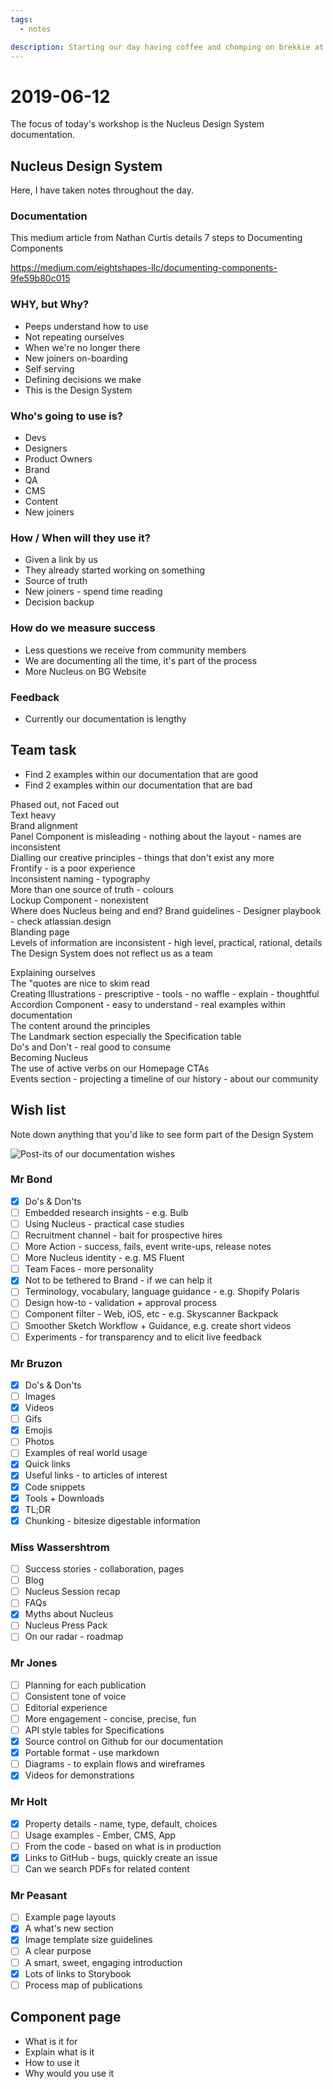 ```yaml
---
tags:
  - notes

description: Starting our day having coffee and chomping on brekkie at Breakfast Club.
---
```


# 2019-06-12

The focus of today's workshop is the Nucleus Design System documentation.

## Nucleus Design System

Here, I have taken notes throughout the day.

### Documentation

This medium article from Nathan Curtis details 7 steps to Documenting Components

https://medium.com/eightshapes-llc/documenting-components-9fe59b80c015

### WHY, but Why?

* Peeps understand how to use
* Not repeating ourselves
* When we're no longer there
* New joiners on-boarding
* Self serving
* Defining decisions we make
* This is the Design System

### Who's going to use is?

* Devs
* Designers
* Product Owners
* Brand
* QA
* CMS
* Content
* New joiners

### How / When will they use it?

* Given a link by us
* They already started working on something
* Source of truth
* New joiners - spend time reading
* Decision backup

### How do we measure success

* Less questions we receive from community members
* We are documenting all the time, it's part of the process
* More Nucleus on BG Website

### Feedback

* Currently our documentation is lengthy

## Team task

* Find 2 examples within our documentation that are good
* Find 2 examples within our documentation that are bad

Phased out, not Faced out  
Text heavy  
Brand alignment  
Panel Component is misleading - nothing about the layout - names are inconsistent  
Dialling our creative principles - things that don't exist any more  
Frontify - is a poor experience  
Inconsistent naming - typography  
More than one source of truth - colours  
Lockup Component - nonexistent  
Where does Nucleus being and end? Brand guidelines - Designer playbook - check atlassian.design  
Blanding page  
Levels of information are inconsistent - high level, practical, rational, details  
The Design System does not reflect us as a team

Explaining ourselves  
The "quotes are nice to skim read  
Creating Illustrations - prescriptive - tools - no waffle - explain - thoughtful  
Accordion Component - easy to understand - real examples within documentation  
The content around the principles  
The Landmark section especially the Specification table  
Do's and Don't - real good to consume  
Becoming Nucleus  
The use of active verbs on our Homepage CTAs  
Events section - projecting a timeline of our history - about our community

## Wish list

Note down anything that you'd like to see form part of the Design System

![Post-its of our documentation wishes](https://andijcdn.sirv.com/nds/testcard-16x9.png?w=320)

### Mr Bond

* [x] Do's & Don'ts  
* [ ] Embedded research insights - e.g. Bulb  
* [ ] Using Nucleus - practical case studies  
* [ ] Recruitment channel - bait for prospective hires  
* [ ] More Action - success, fails, event write-ups, release notes  
* [ ] More Nucleus identity - e.g. MS Fluent  
* [ ] Team Faces - more personality  
* [x] Not to be tethered to Brand - if we can help it  
* [ ] Terminology, vocabulary, language guidance - e.g. Shopify Polaris  
* [ ] Design how-to - validation + approval process  
* [ ] Component filter - Web, iOS, etc - e.g. Skyscanner Backpack  
* [ ] Smoother Sketch Workflow + Guidance, e.g. create short videos  
* [ ] Experiments - for transparency and to elicit live feedback

### Mr Bruzon

* [x] Do's & Don'ts  
* [ ] Images  
* [x] Videos  
* [ ] Gifs  
* [x] Emojis  
* [ ] Photos  
* [ ] Examples of real world usage  
* [x] Quick links  
* [x] Useful links - to articles of interest  
* [x] Code snippets  
* [x] Tools + Downloads  
* [x] TL;DR  
* [x] Chunking - bitesize digestable information

### Miss Wassershtrom

* [ ] Success stories - collaboration, pages  
* [ ] Blog  
* [ ] Nucleus Session recap  
* [ ] FAQs  
* [x] Myths about Nucleus  
* [ ] Nucleus Press Pack  
* [ ] On our radar - roadmap

### Mr Jones

* [ ] Planning for each publication  
* [ ] Consistent tone of voice  
* [ ] Editorial experience  
* [ ] More engagement - concise, precise, fun  
* [ ] API style tables for Specifications  
* [x] Source control on Github for our documentation  
* [x] Portable format - use markdown  
* [ ] Diagrams - to explain flows and wireframes  
* [x] Videos for demonstrations

### Mr Holt

* [x] Property details - name, type, default, choices  
* [ ] Usage examples - Ember, CMS, App  
* [ ] From the code - based on what is in production  
* [x] Links to GitHub - bugs, quickly create an issue  
* [ ] Can we search PDFs for related content

### Mr Peasant

* [ ] Example page layouts  
* [x] A what's new section  
* [x] Image template size guidelines  
* [ ] A clear purpose  
* [ ] A smart, sweet, engaging introduction  
* [x] Lots of links to Storybook  
* [ ] Process map of publications

## Component page

* What is it for
* Explain what is it
* How to use it
* Why would you use it

